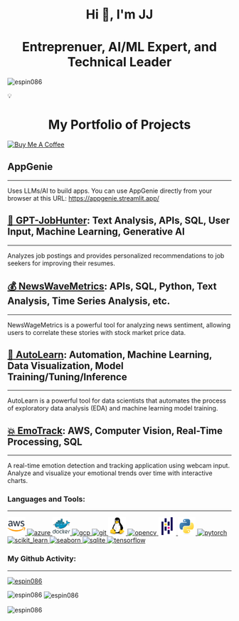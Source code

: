 <h1 align="center">Hi 👋, I'm JJ</h1>
<h1 align="center">Entreprenuer, AI/ML Expert, and Technical Leader</h1>
<p align="left"> <img src="https://komarev.com/ghpvc/?username=espin086&label=Profile%20views&color=0e75b6&style=flat" alt="espin086" /> </p>


:bulb:
<h1 align="center">My Portfolio of Projects</h2>

<a href="https://buymeacoffee.com/jjespinozag" target="_blank">
    <img src="https://cdn.buymeacoffee.com/buttons/default-orange.png" alt="Buy Me A Coffee" height="41" width="174">
</a>



## AppGenie
---
Uses LLMs/AI to build apps. You can use AppGenie directly from your browser at this URL: https://appgenie.streamlit.app/

## [:briefcase: GPT-JobHunter](https://github.com/espin086/GPT-Jobhunter): Text Analysis, APIs, SQL, User Input, Machine Learning, Generative AI
---
Analyzes job postings and provides personalized recommendations to job seekers for improving their resumes.


## [:moneybag: NewsWaveMetrics](https://github.com/espin086/NewsWaveMetrics): APIs, SQL, Python, Text Analysis, Time Series Analysis, etc.
---
NewsWageMetrics is a powerful tool for analyzing news sentiment, allowing users to correlate these stories with stock market price data.



## [:brain: AutoLearn](https://github.com/espin086/AutoLearn): Automation, Machine Learning, Data Visualization, Model Training/Tuning/Inference
---
AutoLearn is a powerful tool for data scientists that automates the process of exploratory data analysis (EDA) and machine learning model training.



## [:boom: EmoTrack](https://github.com/espin086/EmoTrack): AWS, Computer Vision, Real-Time Processing, SQL 
---
A real-time emotion detection and tracking application using webcam input. Analyze and visualize your emotional trends over time with interactive charts.



<h3 align="left">Languages and Tools:</h3>

---

<p align="left"> <a href="https://aws.amazon.com" target="_blank" rel="noreferrer"> <img src="https://raw.githubusercontent.com/devicons/devicon/master/icons/amazonwebservices/amazonwebservices-original-wordmark.svg" alt="aws" width="40" height="40"/> </a> <a href="https://azure.microsoft.com/en-in/" target="_blank" rel="noreferrer"> <img src="https://www.vectorlogo.zone/logos/microsoft_azure/microsoft_azure-icon.svg" alt="azure" width="40" height="40"/> </a> <a href="https://www.docker.com/" target="_blank" rel="noreferrer"> <img src="https://raw.githubusercontent.com/devicons/devicon/master/icons/docker/docker-original-wordmark.svg" alt="docker" width="40" height="40"/> </a> <a href="https://cloud.google.com" target="_blank" rel="noreferrer"> <img src="https://www.vectorlogo.zone/logos/google_cloud/google_cloud-icon.svg" alt="gcp" width="40" height="40"/> </a> <a href="https://git-scm.com/" target="_blank" rel="noreferrer"> <img src="https://www.vectorlogo.zone/logos/git-scm/git-scm-icon.svg" alt="git" width="40" height="40"/> </a> <a href="https://www.linux.org/" target="_blank" rel="noreferrer"> <img src="https://raw.githubusercontent.com/devicons/devicon/master/icons/linux/linux-original.svg" alt="linux" width="40" height="40"/> </a> <a href="https://opencv.org/" target="_blank" rel="noreferrer"> <img src="https://www.vectorlogo.zone/logos/opencv/opencv-icon.svg" alt="opencv" width="40" height="40"/> </a> <a href="https://pandas.pydata.org/" target="_blank" rel="noreferrer"> <img src="https://raw.githubusercontent.com/devicons/devicon/2ae2a900d2f041da66e950e4d48052658d850630/icons/pandas/pandas-original.svg" alt="pandas" width="40" height="40"/> </a> <a href="https://www.python.org" target="_blank" rel="noreferrer"> <img src="https://raw.githubusercontent.com/devicons/devicon/master/icons/python/python-original.svg" alt="python" width="40" height="40"/> </a> <a href="https://pytorch.org/" target="_blank" rel="noreferrer"> <img src="https://www.vectorlogo.zone/logos/pytorch/pytorch-icon.svg" alt="pytorch" width="40" height="40"/> </a> <a href="https://scikit-learn.org/" target="_blank" rel="noreferrer"> <img src="https://upload.wikimedia.org/wikipedia/commons/0/05/Scikit_learn_logo_small.svg" alt="scikit_learn" width="40" height="40"/> </a> <a href="https://seaborn.pydata.org/" target="_blank" rel="noreferrer"> <img src="https://seaborn.pydata.org/_images/logo-mark-lightbg.svg" alt="seaborn" width="40" height="40"/> </a> <a href="https://www.sqlite.org/" target="_blank" rel="noreferrer"> <img src="https://www.vectorlogo.zone/logos/sqlite/sqlite-icon.svg" alt="sqlite" width="40" height="40"/> </a> <a href="https://www.tensorflow.org" target="_blank" rel="noreferrer"> <img src="https://www.vectorlogo.zone/logos/tensorflow/tensorflow-icon.svg" alt="tensorflow" width="40" height="40"/> </a> </p>



<h3 align="left">My Github Activity:</h3>

---

<p align="left"> <a href="https://github.com/ryo-ma/github-profile-trophy"><img src="https://github-profile-trophy.vercel.app/?username=espin086" alt="espin086" /></a> </p>

<p align="left">
</p>



<p><img align="left" src="https://github-readme-stats.vercel.app/api/top-langs?username=espin086&show_icons=true&locale=en&layout=compact" alt="espin086" /></p>

<p>&nbsp;<img align="center" src="https://github-readme-stats.vercel.app/api?username=espin086&show_icons=true&locale=en" alt="espin086" /></p>

<p><img align="center" src="https://github-readme-streak-stats.herokuapp.com/?user=espin086&" alt="espin086" /></p>

